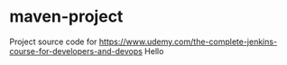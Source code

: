 # maven-project
Project source code for https://www.udemy.com/the-complete-jenkins-course-for-developers-and-devops
Hello
